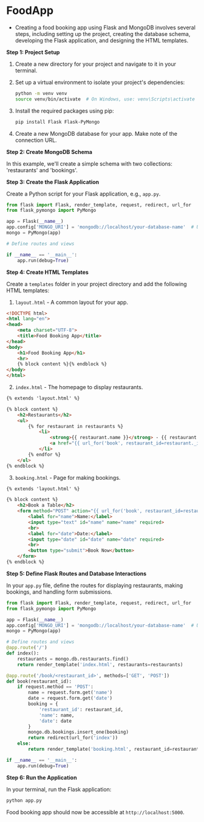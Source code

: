 
# FoodApp
* Creating a food booking app using Flask and MongoDB involves several steps, including setting up the project, creating the database schema, developing the Flask application, and designing the HTML templates. 

**Step 1: Project Setup**

1. Create a new directory for your project and navigate to it in your terminal.

2. Set up a virtual environment to isolate your project's dependencies:

   ```bash
   python -m venv venv
   source venv/bin/activate  # On Windows, use: venv\Scripts\activate
   ```

3. Install the required packages using pip:

   ```bash
   pip install Flask Flask-PyMongo
   ```

4. Create a new MongoDB database for your app. Make note of the connection URL.

**Step 2: Create MongoDB Schema**

In this example, we'll create a simple schema with two collections: 'restaurants' and 'bookings'.

**Step 3: Create the Flask Application**

Create a Python script for your Flask application, e.g., `app.py`.

```python
from flask import Flask, render_template, request, redirect, url_for
from flask_pymongo import PyMongo

app = Flask(__name__)
app.config['MONGO_URI'] = 'mongodb://localhost/your-database-name'  # Update with your MongoDB URI
mongo = PyMongo(app)

# Define routes and views

if __name__ == '__main__':
    app.run(debug=True)
```

**Step 4: Create HTML Templates**

Create a `templates` folder in your project directory and add the following HTML templates:

1. `layout.html` - A common layout for your app.

```html
<!DOCTYPE html>
<html lang="en">
<head>
    <meta charset="UTF-8">
    <title>Food Booking App</title>
</head>
<body>
    <h1>Food Booking App</h1>
    <hr>
    {% block content %}{% endblock %}
</body>
</html>
```

2. `index.html` - The homepage to display restaurants.

```html
{% extends 'layout.html' %}

{% block content %}
    <h2>Restaurants</h2>
    <ul>
        {% for restaurant in restaurants %}
            <li>
                <strong>{{ restaurant.name }}</strong> - {{ restaurant.cuisine }}
                <a href="{{ url_for('book', restaurant_id=restaurant._id) }}">Book</a>
            </li>
        {% endfor %}
    </ul>
{% endblock %}
```

3. `booking.html` - Page for making bookings.

```html
{% extends 'layout.html' %}

{% block content %}
    <h2>Book a Table</h2>
    <form method="POST" action="{{ url_for('book', restaurant_id=restaurant_id) }}">
        <label for="name">Name:</label>
        <input type="text" id="name" name="name" required>
        <br>
        <label for="date">Date:</label>
        <input type="date" id="date" name="date" required>
        <br>
        <button type="submit">Book Now</button>
    </form>
{% endblock %}
```

**Step 5: Define Flask Routes and Database Interactions**

In your `app.py` file, define the routes for displaying restaurants, making bookings, and handling form submissions.

```python
from flask import Flask, render_template, request, redirect, url_for
from flask_pymongo import PyMongo

app = Flask(__name__)
app.config['MONGO_URI'] = 'mongodb://localhost/your-database-name'  # Update with your MongoDB URI
mongo = PyMongo(app)

# Define routes and views
@app.route('/')
def index():
    restaurants = mongo.db.restaurants.find()
    return render_template('index.html', restaurants=restaurants)

@app.route('/book/<restaurant_id>', methods=['GET', 'POST'])
def book(restaurant_id):
    if request.method == 'POST':
        name = request.form.get('name')
        date = request.form.get('date')
        booking = {
            'restaurant_id': restaurant_id,
            'name': name,
            'date': date
        }
        mongo.db.bookings.insert_one(booking)
        return redirect(url_for('index'))
    else:
        return render_template('booking.html', restaurant_id=restaurant_id)

if __name__ == '__main__':
    app.run(debug=True)
```

**Step 6: Run the Application**

In your terminal, run the Flask application:

```bash
python app.py
```

Food booking app should now be accessible at `http://localhost:5000`.
